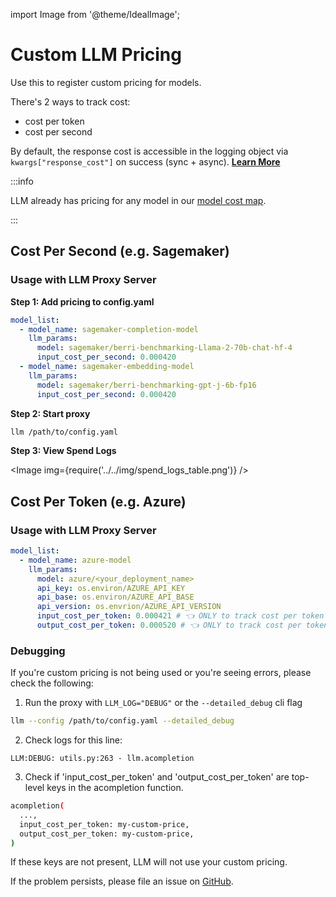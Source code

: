 import Image from '@theme/IdealImage';

# Custom LLM Pricing

Use this to register custom pricing for models. 

There's 2 ways to track cost: 
- cost per token
- cost per second

By default, the response cost is accessible in the logging object via `kwargs["response_cost"]` on success (sync + async). [**Learn More**](../observability/custom_callback.md)

:::info

LLM already has pricing for any model in our [model cost map](https://github.com/hanzoai/llm/blob/main/model_prices_and_context_window.json). 

:::

## Cost Per Second (e.g. Sagemaker)

### Usage with LLM Proxy Server

**Step 1: Add pricing to config.yaml**
```yaml
model_list:
  - model_name: sagemaker-completion-model
    llm_params:
      model: sagemaker/berri-benchmarking-Llama-2-70b-chat-hf-4
      input_cost_per_second: 0.000420
  - model_name: sagemaker-embedding-model
    llm_params:
      model: sagemaker/berri-benchmarking-gpt-j-6b-fp16
      input_cost_per_second: 0.000420 
```

**Step 2: Start proxy**

```bash
llm /path/to/config.yaml
```

**Step 3: View Spend Logs**

<Image img={require('../../img/spend_logs_table.png')} />

## Cost Per Token (e.g. Azure)

### Usage with LLM Proxy Server

```yaml
model_list:
  - model_name: azure-model
    llm_params:
      model: azure/<your_deployment_name>
      api_key: os.environ/AZURE_API_KEY
      api_base: os.environ/AZURE_API_BASE
      api_version: os.envrion/AZURE_API_VERSION
      input_cost_per_token: 0.000421 # 👈 ONLY to track cost per token
      output_cost_per_token: 0.000520 # 👈 ONLY to track cost per token
```

### Debugging 

If you're custom pricing is not being used or you're seeing errors, please check the following:

1. Run the proxy with `LLM_LOG="DEBUG"` or the `--detailed_debug` cli flag

```bash
llm --config /path/to/config.yaml --detailed_debug
```

2. Check logs for this line: 

```
LLM:DEBUG: utils.py:263 - llm.acompletion
```

3. Check if 'input_cost_per_token' and 'output_cost_per_token' are top-level keys in the acompletion function. 

```bash
acompletion(
  ...,
  input_cost_per_token: my-custom-price, 
  output_cost_per_token: my-custom-price,
)
```

If these keys are not present, LLM will not use your custom pricing. 

If the problem persists, please file an issue on [GitHub](https://github.com/hanzoai/llm/issues). 
